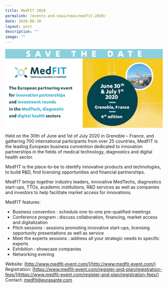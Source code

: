 ```yaml
---
title: MedFIT 2020
permalink: /events-and-news/news/medfit-2020/
date: 2020-06-30
layout: post
description: ""
image: ""
---
```

![](/images/Resources/MedFIT%202020/202002_medfit.jpg)

Held on the 30th of June and 1st of July 2020 in Grenoble – France, and gathering 700 international participants from over 25 countries, MedFIT is the leading European business convention dedicated to innovation partnerships in the fields of medical technology, diagnostics and digital health sector.

MedFIT is the place-to-be to identify innovative products and technologies, to build R&D, find licensing opportunities and financial partnerships.

MedFIT brings together industry leaders, innovative MedTechs, diagnostics start-ups, TTOs, academic institutions, R&D services as well as companies and investors to help facilitate market access for innovations.

MedFIT features:

*   Business convention : schedule one-to-one pre-qualified meetings
*   Conference program : discuss collaboration, financing, market access and digitalization
*   Pitch sessions : sessions promoting innovative start-ups, licensing opportunity presentations as well as service
*   Meet the experts sessions : address all your strategic needs to specific experts
*   Exhibition : showcase companies
*   Networking evening

Website: [http://www.medfit-event.com/](http://www.medfit-event.com/)  
Registration: [https://www.medfit-event.com/register-and-plan/registration-fees/](https://www.medfit-event.com/register-and-plan/registration-fees/)  
Contact: [medfit@eurasante.com](mailto:medfit@eurasante.com)